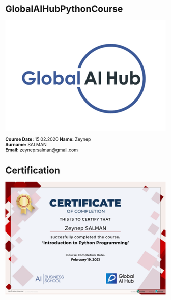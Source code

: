 # GlobalAIHubPythonCourse
<img widht="964" alt=" " src="https://github.com/zeynepsl/GlobalAIHubPythonCourse/blob/main/logo.png">

**Course Date:** 15.02.2020 
**Name:** Zeynep  
**Surname:** SALMAN  
**Email:** zeyneprsalman@gmail.com  


# Certification
<img widht="964" alt="My Certificate" src="https://github.com/zeynepsl/GlobalAIHubPythonCourse/blob/main/myCertificate.png">

